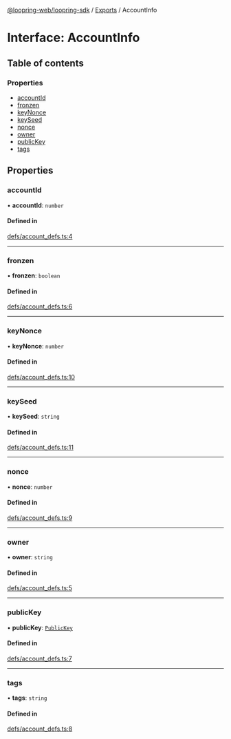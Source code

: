 [@loopring-web/loopring-sdk](../README.md) / [Exports](../modules.md) / AccountInfo

# Interface: AccountInfo

## Table of contents

### Properties

- [accountId](AccountInfo.md#accountid)
- [fronzen](AccountInfo.md#fronzen)
- [keyNonce](AccountInfo.md#keynonce)
- [keySeed](AccountInfo.md#keyseed)
- [nonce](AccountInfo.md#nonce)
- [owner](AccountInfo.md#owner)
- [publicKey](AccountInfo.md#publickey)
- [tags](AccountInfo.md#tags)

## Properties

### accountId

• **accountId**: `number`

#### Defined in

[defs/account_defs.ts:4](https://github.com/Loopring/loopring_sdk/blob/ea87b1c/src/defs/account_defs.ts#L4)

___

### fronzen

• **fronzen**: `boolean`

#### Defined in

[defs/account_defs.ts:6](https://github.com/Loopring/loopring_sdk/blob/ea87b1c/src/defs/account_defs.ts#L6)

___

### keyNonce

• **keyNonce**: `number`

#### Defined in

[defs/account_defs.ts:10](https://github.com/Loopring/loopring_sdk/blob/ea87b1c/src/defs/account_defs.ts#L10)

___

### keySeed

• **keySeed**: `string`

#### Defined in

[defs/account_defs.ts:11](https://github.com/Loopring/loopring_sdk/blob/ea87b1c/src/defs/account_defs.ts#L11)

___

### nonce

• **nonce**: `number`

#### Defined in

[defs/account_defs.ts:9](https://github.com/Loopring/loopring_sdk/blob/ea87b1c/src/defs/account_defs.ts#L9)

___

### owner

• **owner**: `string`

#### Defined in

[defs/account_defs.ts:5](https://github.com/Loopring/loopring_sdk/blob/ea87b1c/src/defs/account_defs.ts#L5)

___

### publicKey

• **publicKey**: [`PublicKey`](PublicKey.md)

#### Defined in

[defs/account_defs.ts:7](https://github.com/Loopring/loopring_sdk/blob/ea87b1c/src/defs/account_defs.ts#L7)

___

### tags

• **tags**: `string`

#### Defined in

[defs/account_defs.ts:8](https://github.com/Loopring/loopring_sdk/blob/ea87b1c/src/defs/account_defs.ts#L8)
